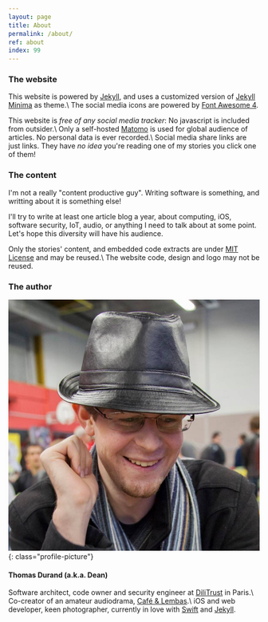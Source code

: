 ```yaml
---
layout: page
title: About
permalink: /about/
ref: about
index: 99
---
```


### The website

This website is powered by [Jekyll][jekyll], and uses a customized version of [Jekyll Minima][jekyll-minima] as theme.\\
The social media icons are powered by [Font Awesome 4][font-awesome].

This website is *free of any social media tracker*: No javascript is included from outsider.\\
Only a self-hosted [Matomo][matomo] is used for global audience of articles. No personal data is ever recorded.\\
Social media share links are just links. They have *no idea* you're reading one of my stories you click one of them!

### The content

I'm not a really "content productive guy". Writing software is something, and writting about it is something else!

I'll try to write at least one article blog a year, about computing, iOS, software security, IoT, audio, or anything I need to talk about at some point. Let's hope this diversity will have his audience.

Only the stories' content, and embedded code extracts are under [MIT License][mit] and may be reused.\\
The website code, design and logo may not be reused.


### The author

![dean]{: class="profile-picture"}

#### Thomas Durand (a.k.a. Dean)

Software architect, code owner and security engineer at [DiliTrust][dilitrust] in Paris.\\
Co-creator of an amateur audiodrama, [Café & Lembas][cafelembas].\\
iOS and web developer, keen photographer, currently in love with [Swift][swift] and [Jekyll][jekyll].


[jekyll]: https://jekyllrb.com/
[jekyll-minima]: https://github.com/jekyll/minima
[font-awesome]: https://fontawesome.com/v4.7.0/
[matomo]: https://matomo.org/
[mit]: https://opensource.org/licenses/MIT
[dean]: /assets/pictures/dean.jpg
[dilitrust]: https://www.dilitrust.com/
[cafelembas]: https://www.cafelembas.com/
[swift]: https://swift.org/

